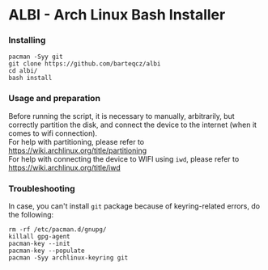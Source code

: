 # ALBI - Arch Linux Bash Installer

### Installing

```
pacman -Syy git
git clone https://github.com/barteqcz/albi
cd albi/
bash install
```
### Usage and preparation

Before running the script, it is necessary to manually, arbitrarily, but correctly partition the disk, and connect the device to the internet (when it comes to wifi connection). <br>
For help with partitioning, please refer to https://wiki.archlinux.org/title/partitioning <br>
For help with connecting the device to WIFI using `iwd`, please refer to https://wiki.archlinux.org/title/iwd

### Troubleshooting

In case, you can't install `git` package because of keyring-related errors, do the following:

```
rm -rf /etc/pacman.d/gnupg/
killall gpg-agent
pacman-key --init
pacman-key --populate
pacman -Syy archlinux-keyring git
```

